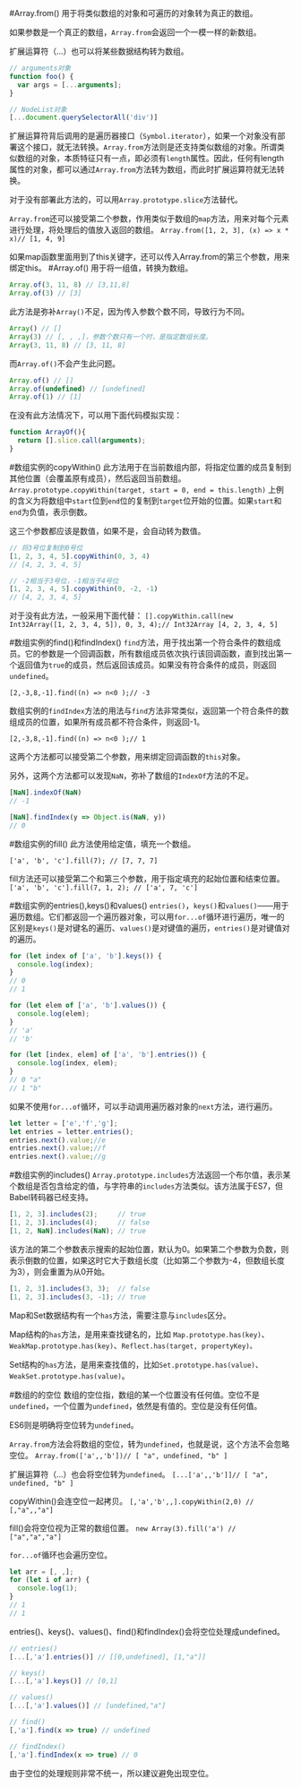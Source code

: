 #Array.from()
用于将类似数组的对象和可遍历的对象转为真正的数组。

如果参数是一个真正的数组，`Array.from`会返回一个一模一样的新数组。

扩展运算符（...）也可以将某些数据结构转为数组。
```javascript
// arguments对象
function foo() {
  var args = [...arguments];
}

// NodeList对象
[...document.querySelectorAll('div')]
```
扩展运算符背后调用的是遍历器接口（`Symbol.iterator`），如果一个对象没有部署这个接口，就无法转换。`Array.from`方法则是还支持类似数组的对象。所谓类似数组的对象，本质特征只有一点，即必须有`length`属性。因此，任何有length属性的对象，都可以通过`Array.from`方法转为数组，而此时扩展运算符就无法转换。

对于没有部署此方法的，可以用`Array.prototype.slice`方法替代。

`Array.from`还可以接受第二个参数，作用类似于数组的`map`方法，用来对每个元素进行处理，将处理后的值放入返回的数组。
`Array.from([1, 2, 3], (x) => x * x)// [1, 4, 9]`

如果map函数里面用到了this关键字，还可以传入Array.from的第三个参数，用来绑定this。
#Array.of()
用于将一组值，转换为数组。
```javascript
Array.of(3, 11, 8) // [3,11,8]
Array.of(3) // [3]
```
此方法是弥补`Array()`不足，因为传入参数个数不同，导致行为不同。
```javascript
Array() // []
Array(3) // [, , ,]，参数个数只有一个时，是指定数组长度。
Array(3, 11, 8) // [3, 11, 8]
```
而`Array.of()`不会产生此问题。
```javascript
Array.of() // []
Array.of(undefined) // [undefined]
Array.of(1) // [1]
```
在没有此方法情况下，可以用下面代码模拟实现：
```javascript
function ArrayOf(){
  return [].slice.call(arguments);
}
```
#数组实例的copyWithin()
此方法用于在当前数组内部，将指定位置的成员复制到其他位置（会覆盖原有成员），然后返回当前数组。
`Array.prototype.copyWithin(target, start = 0, end = this.length)`
上例的含义为将数组中`start`位到`end`位的复制到`target`位开始的位置。如果`start`和`end`为负值，表示倒数。

这三个参数都应该是数值，如果不是，会自动转为数值。
```javascript
// 将3号位复制到0号位
[1, 2, 3, 4, 5].copyWithin(0, 3, 4)
// [4, 2, 3, 4, 5]

// -2相当于3号位，-1相当于4号位
[1, 2, 3, 4, 5].copyWithin(0, -2, -1)
// [4, 2, 3, 4, 5]
```
对于没有此方法，一般采用下面代替：
`[].copyWithin.call(new Int32Array([1, 2, 3, 4, 5]), 0, 3, 4);// Int32Array [4, 2, 3, 4, 5]`

#数组实例的find()和findIndex()
`find`方法，用于找出第一个符合条件的数组成员。它的参数是一个回调函数，所有数组成员依次执行该回调函数，直到找出第一个返回值为`true`的成员，然后返回该成员。如果没有符合条件的成员，则返回`undefined`。

`[2,-3,8,-1].find((n) => n<0 );// -3`

数组实例的`findIndex`方法的用法与`find`方法非常类似，返回第一个符合条件的数组成员的位置，如果所有成员都不符合条件，则返回-1。

`[2,-3,8,-1].find((n) => n<0 );// 1`

这两个方法都可以接受第二个参数，用来绑定回调函数的`this`对象。

另外，这两个方法都可以发现`NaN`，弥补了数组的`IndexOf`方法的不足。
```javascript
[NaN].indexOf(NaN)
// -1

[NaN].findIndex(y => Object.is(NaN, y))
// 0
```
#数组实例的fill()
此方法使用给定值，填充一个数组。

`['a', 'b', 'c'].fill(7); // [7, 7, 7]`

fill方法还可以接受第二个和第三个参数，用于指定填充的起始位置和结束位置。
`['a', 'b', 'c'].fill(7, 1, 2); // ['a', 7, 'c']`

#数组实例的entries(),keys()和values()
`entries()`，`keys()`和`values()`——用于遍历数组。它们都返回一个遍历器对象，可以用`for...of`循环进行遍历，唯一的区别是`keys()`是对键名的遍历、`values()`是对键值的遍历，`entries()`是对键值对的遍历。
```javascript
for (let index of ['a', 'b'].keys()) {
  console.log(index);
}
// 0
// 1

for (let elem of ['a', 'b'].values()) {
  console.log(elem);
}
// 'a'
// 'b'

for (let [index, elem] of ['a', 'b'].entries()) {
  console.log(index, elem);
}
// 0 "a"
// 1 "b"
```
如果不使用`for...of`循环，可以手动调用遍历器对象的`next`方法，进行遍历。
```javascript
let letter = ['e','f','g'];
let entries = letter.entries();
entries.next().value;//e
entries.next().value;//f
entries.next().value;//g
```
#数组实例的includes()
`Array.prototype.includes`方法返回一个布尔值，表示某个数组是否包含给定的值，与字符串的`includes`方法类似。该方法属于ES7，但Babel转码器已经支持。
```javascript
[1, 2, 3].includes(2);     // true
[1, 2, 3].includes(4);     // false
[1, 2, NaN].includes(NaN); // true
```

该方法的第二个参数表示搜索的起始位置，默认为0。如果第二个参数为负数，则表示倒数的位置，如果这时它大于数组长度（比如第二个参数为-4，但数组长度为3），则会重置为从0开始。
```javascript
[1, 2, 3].includes(3, 3);  // false
[1, 2, 3].includes(3, -1); // true
```

Map和Set数据结构有一个`has`方法，需要注意与`includes`区分。

Map结构的`has`方法，是用来查找键名的，比如
`Map.prototype.has(key)`、`WeakMap.prototype.has(key)`、`Reflect.has(target, propertyKey)。`

Set结构的`has`方法，是用来查找值的，比如`Set.prototype.has(value)`、`WeakSet.prototype.has(value)`。

#数组的的空位
数组的空位指，数组的某一个位置没有任何值。空位不是`undefined`，一个位置为`undefined`，依然是有值的。空位是没有任何值。

ES6则是明确将空位转为`undefined`。

`Array.from`方法会将数组的空位，转为`undefined`，也就是说，这个方法不会忽略空位。
`Array.from(['a',,'b'])// [ "a", undefined, "b" ]`

扩展运算符（...）也会将空位转为`undefined`。
`[...['a',,'b']]// [ "a", undefined, "b" ]`

copyWithin()会连空位一起拷贝。
`[,'a','b',,].copyWithin(2,0) // [,"a",,"a"]`

fill()会将空位视为正常的数组位置。
`new Array(3).fill('a') // ["a","a","a"]`

`for...of`循环也会遍历空位。
```javascript
let arr = [, ,];
for (let i of arr) {
  console.log(1);
}
// 1
// 1
```

entries()、keys()、values()、find()和findIndex()会将空位处理成undefined。
```javascript
// entries()
[...[,'a'].entries()] // [[0,undefined], [1,"a"]]

// keys()
[...[,'a'].keys()] // [0,1]

// values()
[...[,'a'].values()] // [undefined,"a"]

// find()
[,'a'].find(x => true) // undefined

// findIndex()
[,'a'].findIndex(x => true) // 0
```
由于空位的处理规则非常不统一，所以建议避免出现空位。